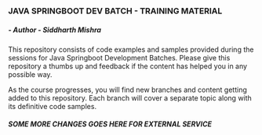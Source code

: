 ### JAVA SPRINGBOOT DEV BATCH - TRAINING MATERIAL
##### - Author - Siddharth Mishra

This repository consists of code examples and samples provided during the
sessions for Java Springboot Development Batches.
Please give this repository a thumbs up and feedback if the content has helped 
you in any possible way.

As the course progresses, you will find new branches and content getting
added to this repository.
Each branch will cover a separate topic along with its definitive code samples.

##### SOME MORE CHANGES GOES HERE FOR EXTERNAL SERVICE

